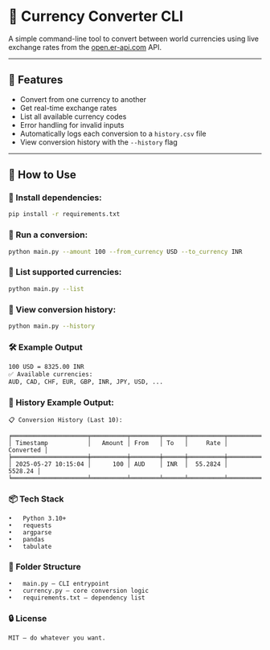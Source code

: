 # 💱 Currency Converter CLI

A simple command-line tool to convert between world currencies using live exchange rates from the [open.er-api.com](https://open.er-api.com) API.

---

## 🚀 Features

- Convert from one currency to another
- Get real-time exchange rates
- List all available currency codes
- Error handling for invalid inputs
- Automatically logs each conversion to a `history.csv` file
- View conversion history with the `--history` flag
---

## 🧠 How to Use

### 🔧 Install dependencies:

```bash
pip install -r requirements.txt
```
### 🔁 Run a conversion:
```bash
python main.py --amount 100 --from_currency USD --to_currency INR
```
### 🧾 List supported currencies:
```bash
python main.py --list
```

### 📜 View conversion history:
```bash
python main.py --history
```

### 🛠️ Example Output
```bash
100 USD = 8325.00 INR
✅ Available currencies:
AUD, CAD, CHF, EUR, GBP, INR, JPY, USD, ...
```

### 🧾 History Example Output:

```
📋 Conversion History (Last 10):

╒═════════════════════╤══════════╤════════╤══════╤══════════╤═════════════╕
│ Timestamp           │   Amount │ From   │ To   │     Rate │   Converted │
╞═════════════════════╪══════════╪════════╪══════╪══════════╪═════════════╡
│ 2025-05-27 10:15:04 │      100 │ AUD    │ INR  │  55.2824 │     5528.24 │
╘═════════════════════╧══════════╧════════╧══════╧══════════╧═════════════╛
```
### 📦 Tech Stack
    •	Python 3.10+
    •	requests
    •	argparse
    •	pandas
    •	tabulate
### 📂 Folder Structure
	•	main.py – CLI entrypoint
	•	currency.py – core conversion logic
	•	requirements.txt – dependency list
### 🔒 License
    MIT – do whatever you want.